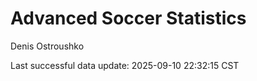 # Advanced Soccer Statistics
Denis Ostroushko

<!-- gfm -->

Last successful data update: 2025-09-10 22:32:15 CST
